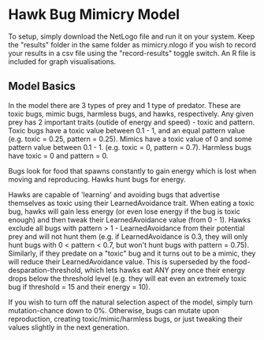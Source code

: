 # Hawk Bug Mimicry Model

To setup, simply download the NetLogo file and run it on your system. Keep the "results" folder in the same folder as mimicry.nlogo if you wish to record your results in a csv file using the "record-results" toggle switch.
An R file is included for graph visualisations.

## Model Basics

In the model there are 3 types of prey and 1 type of predator. These are toxic bugs, mimic bugs, harmless bugs, and hawks, respectively. Any given prey has 2 important traits (outide of energy and speed) - toxic and pattern. Toxic bugs have a toxic value between 0.1 - 1, and an equal pattern value (e.g. toxic = 0.25, pattern = 0.25). Mimics have a toxic value of 0 and some pattern value between 0.1 - 1. (e.g. toxic = 0, pattern = 0.7). Harmless bugs have toxic = 0 and pattern = 0.

Bugs look for food that spawns constantly to gain energy which is lost when moving and reproducing. Hawks hunt bugs for energy.

Hawks are capable of 'learning' and avoiding bugs that advertise themselves as toxic using their LearnedAvoidance trait. When eating a toxic bug, hawks will gain less energy (or even lose energy if the bug is toxic enough) and then tweak their LearnedAvoidance value (from 0 - 1). Hawks exclude all bugs with pattern > 1 - LearnedAvoidance from their potential prey and will not hunt them (e.g. if LearnedAvoidance is 0.3, they will only hunt bugs with 0 < pattern < 0.7, but won't hunt bugs with pattern = 0.75). Similarly, if they predate on a "toxic" bug and it turns out to be a mimic, they will reduce their LearnedAvoidance value. This is superseded by the food-desparation-threshold, which lets hawks eat ANY prey once their energy drops below the threshold level (e.g. they will eat even an extremely toxic bug if threshold = 15 and their energy = 10).

If you wish to turn off the natural selection aspect of the model, simply turn mutation-chance down to 0%. Otherwise, bugs can mutate upon reproduction, creating toxic/mimic/harmless bugs, or just tweaking their values slightly in the next generation.
